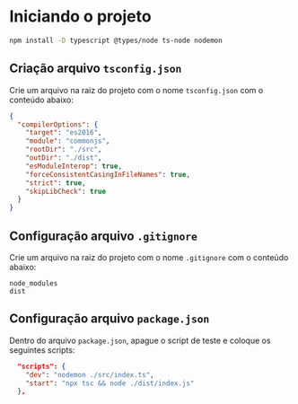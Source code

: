 # Iniciando o projeto

```sh
npm install -D typescript @types/node ts-node nodemon
```

## Criação arquivo `tsconfig.json`

Crie um arquivo na raiz do projeto com o nome `tsconfig.json` com o conteúdo abaixo:

```json
{
  "compilerOptions": {
    "target": "es2016",
    "module": "commonjs",
    "rootDir": "./src",
    "outDir": "./dist",
    "esModuleInterop": true,
    "forceConsistentCasingInFileNames": true,
    "strict": true,
    "skipLibCheck": true
  }
}
```

## Configuração arquivo `.gitignore`

Crie um arquivo na raiz do projeto com o nome `.gitignore` com o conteúdo abaixo:

```
node_modules
dist
```

## Configuração arquivo `package.json`

Dentro do arquivo `package.json`, apague o script de teste e coloque os seguintes scripts:

```json
  "scripts": {
    "dev": "nodemon ./src/index.ts",
    "start": "npx tsc && node ./dist/index.js"
  },
```
